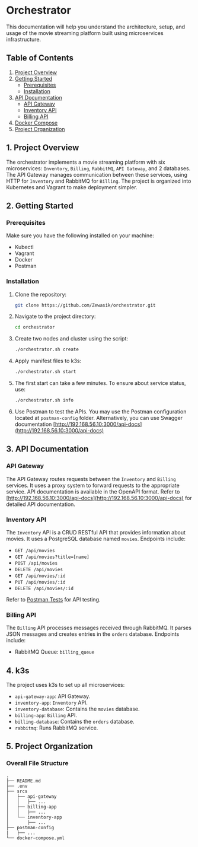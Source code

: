 # Orchestrator

This documentation will help you understand the architecture, setup, and usage of the movie streaming platform built using microservices infrastructure.

## Table of Contents

1. [Project Overview](#1-project-overview)
2. [Getting Started](#2-getting-started)
   - [Prerequisites](#prerequisites)
   - [Installation](#installation)
3. [API Documentation](#3-api-documentation)
   - [API Gateway](#api-gateway)
   - [Inventory API](#inventory-api)
   - [Billing API](#billing-api)
4. [Docker Compose](#4-k3s)
5. [Project Organization](#5-project-organization)

## 1. Project Overview <a name="1-project-overview"></a>

The orchestrator implements a movie streaming platform with six microservices: `Inventory`, `Billing`, `RabbitMQ`, `API Gateway`, and 2 databases. The API Gateway manages communication between these services, using HTTP for `Inventory` and RabbitMQ for `Billing`. The project is organized into Kubernetes and Vagrant to make deployment simpler.

## 2. Getting Started <a name="2-getting-started"></a>

### Prerequisites <a name="prerequisites"></a>

Make sure you have the following installed on your machine:

- Kubectl
- Vagrant
- Docker
- Postman

### Installation <a name="installation"></a>

1. Clone the repository:

   ```bash
   git clone https://github.com/Zewasik/orchestrator.git
   ```

2. Navigate to the project directory:

   ```bash
   cd orchestrator
   ```

3. Create two nodes and cluster using the script:

   ```bash
   ./orchestrator.sh create
   ```

4. Apply manifest files to k3s:

   ```bash
   ./orchestrator.sh start
   ```

5. The first start can take a few minutes. To ensure about service status, use:

   ```bash
   ./orchestrator.sh info
   ```

6. Use Postman to test the APIs. You may use the Postman configuration located at `postman-config` folder. Alternatively, you can use Swagger documentation [http://192.168.56.10:3000/api-docs](http://192.168.56.10:3000/api-docs)

## 3. API Documentation <a name="3-api-documentation"></a>

### API Gateway <a name="api-gateway"></a>

The API Gateway routes requests between the `Inventory` and `Billing` services. It uses a proxy system to forward requests to the appropriate service. API documentation is available in the OpenAPI format. Refer to [http://192.168.56.10:3000/api-docs](http://192.168.56.10:3000/api-docs) for detailed API documentation.

### Inventory API <a name="inventory-api"></a>

The `Inventory` API is a CRUD RESTful API that provides information about movies. It uses a PostgreSQL database named `movies`. Endpoints include:

- `GET /api/movies`
- `GET /api/movies?title=[name]`
- `POST /api/movies`
- `DELETE /api/movies`
- `GET /api/movies/:id`
- `PUT /api/movies/:id`
- `DELETE /api/movies/:id`

Refer to [Postman Tests](/postman-config) for API testing.

### Billing API <a name="billing-api"></a>

The `Billing` API processes messages received through RabbitMQ. It parses JSON messages and creates entries in the `orders` database. Endpoints include:

- RabbitMQ Queue: `billing_queue`

## 4. k3s <a name="4-k3s"></a>

The project uses k3s to set up all microservices:

- `api-gateway-app`: API Gateway.
- `inventory-app`: `Inventory` API.
- `inventory-database`: Contains the `movies` database.
- `billing-app`: `Billing` API.
- `billing-database`: Contains the `orders` database.
- `rabbitmq`: Runs RabbitMQ service.

## 5. Project Organization <a name="5-project-organization"></a>

### Overall File Structure

```console
.
├── README.md
├── .env
├── srcs
│   ├── api-gateway
│   │   ├── ...
│   ├── billing-app
│   │   ├── ...
│   └── inventory-app
│       ├── ...
├── postman-config
|   ├── ...
└── docker-compose.yml
```
